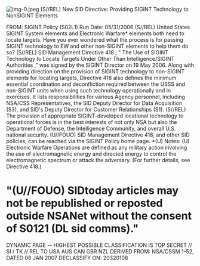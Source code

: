 ![img-0.jpeg](img-0.jpeg)
(S//REL) New SID Directive: Providing SIGINT Technology to NonSIGINT Elements

FROM:
SIGINT Policy (S02L1)
Run Date: 05/31/2006
(S//REL) United States SIGINT System elements and Electronic Warfare* elements both need to locate targets. Have you ever wondered what the process is for passing SIGINT technology to EW and other non-SIGINT elements to help them do so?
(S//REL) SID Management Directive 418 , " The Use of SIGINT Technology to Locate Targets Under Other Than Intelligence/SIGINT Authorities ," was signed by the SIGINT Director on 19 May 2006. Along with providing direction on the provision of SIGINT technology to non-SIGINT elements for locating targets, Directive 418 also defines the minimum essential coordination and deconfliction required between the USSS and non-SIGINT units when using such technology operationally and in exercises. It lists responsibilities for various Agency personnel, including NSA/CSS Representatives, the SID Deputy Director for Data Acquisition (S3), and SID's Deputy Director for Customer Relationships (S1).
(S//REL) The provision of appropriate SIGINT-developed locational technology to operational forces is in the best interests of not only NSA but also the Department of Defense, the Intelligence Community, and overall U.S. national security.
(U//FOUO) SID Management Directive 418, and other SID policies, can be reached via the SIGINT Policy home page.
*(U) Notes:
(U) Electronic Warfare Operations are defined as any military action involving the use of electromagnetic energy and directed energy to control the electromagnetic spectrum or attack the adversary. (For further details, see Directive 418.)

# "(U//FOUO) SIDtoday articles may not be republished or reposted outside NSANet without the consent of S0121 (DL sid comms)." 

DYNAMIC PAGE -- HIGHEST POSSIBLE CLASSIFICATION IS
TOP SECRET // SI / TK // REL TO USA AUS CAN GBR NZL
DERIVED FROM: NSA/CSSM 1-52, DATED 08 JAN 2007 DECLASSIFY ON: 20320108
